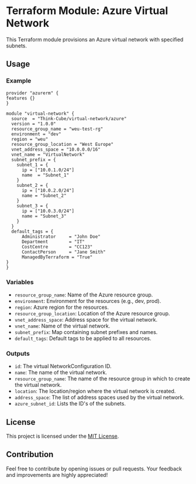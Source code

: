 # Terraform Module: Azure Virtual Network

This Terraform module provisions an Azure virtual network with specified subnets.

## Usage

### Example

```hcl
provider "azurerm" {
features {}
}

module "virtual-network" {
  source  = "Think-Cube/virtual-network/azure"
  version = "1.0.0"
  resource_group_name = "weu-test-rg"
  environment = "dev"
  region = "weu"
  resource_group_location = "West Europe"
  vnet_address_space = "10.0.0.0/16"
  vnet_name = "VirtualNetwork"
  subnet_prefix = {
    subnet_1 = {
      ip = ["10.0.1.0/24"]
      name  = "Subnet_1"
    }
    subnet_2 = {
      ip = ["10.0.2.0/24"]
      name = "Subnet_2"
    }
    subnet_3 = {
      ip = ["10.0.3.0/24"]
      name = "Subnet_3"
    }
  }
  default_tags = {
      Administrator     = "John Doe"
      Department        = "IT"
      CostCentre        = "CC123"
      ContactPerson     = "Jane Smith"
      ManagedByTerraform = "True"
} 
}
```

### Variables

* `resource_group_name`: Name of the Azure resource group.
* `environment`: Environment for the resources (e.g., dev, prod).
* `region`: Azure region for the resources.
* `resource_group_location`: Location of the Azure resource group.
* `vnet_address_space`: Address space for the virtual network.
* `vnet_name`: Name of the virtual network.
* `subnet_prefix`: Map containing subnet prefixes and names.
* `default_tags`: Default tags to be applied to all resources.

### Outputs

* `id`: The virtual NetworkConfiguration ID.
* `name`: The name of the virtual network.
* `resource_group_name`: The name of the resource group in which to create the virtual network.
* `location`: The location/region where the virtual network is created.
* `address_space`: The list of address spaces used by the virtual network.
* `azure_subnet_id`: Lists the ID's of the subnets.

## License

This project is licensed under the [MIT License](https://opensource.org/licenses/MIT).

## Contribution

Feel free to contribute by opening issues or pull requests. Your feedback and improvements are highly appreciated!
